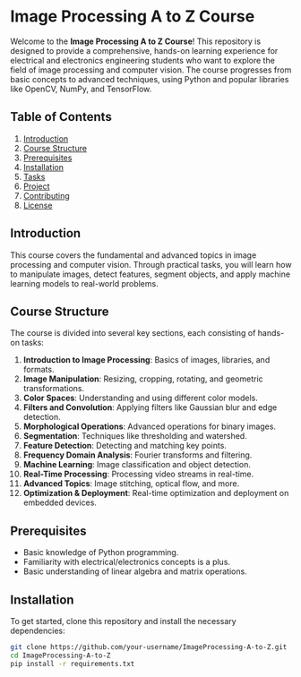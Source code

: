 # Image Processing A to Z Course

Welcome to the **Image Processing A to Z Course**! This repository is designed to provide a comprehensive, hands-on learning experience for electrical and electronics engineering students who want to explore the field of image processing and computer vision. The course progresses from basic concepts to advanced techniques, using Python and popular libraries like OpenCV, NumPy, and TensorFlow.

## Table of Contents
1. [Introduction](#introduction)
2. [Course Structure](#course-structure)
3. [Prerequisites](#prerequisites)
4. [Installation](#installation)
5. [Tasks](#tasks)
6. [Project](#project)
7. [Contributing](#contributing)
8. [License](#license)

## Introduction
This course covers the fundamental and advanced topics in image processing and computer vision. Through practical tasks, you will learn how to manipulate images, detect features, segment objects, and apply machine learning models to real-world problems.

## Course Structure
The course is divided into several key sections, each consisting of hands-on tasks:

1. **Introduction to Image Processing**: Basics of images, libraries, and formats.
2. **Image Manipulation**: Resizing, cropping, rotating, and geometric transformations.
3. **Color Spaces**: Understanding and using different color models.
4. **Filters and Convolution**: Applying filters like Gaussian blur and edge detection.
5. **Morphological Operations**: Advanced operations for binary images.
6. **Segmentation**: Techniques like thresholding and watershed.
7. **Feature Detection**: Detecting and matching key points.
8. **Frequency Domain Analysis**: Fourier transforms and filtering.
9. **Machine Learning**: Image classification and object detection.
10. **Real-Time Processing**: Processing video streams in real-time.
11. **Advanced Topics**: Image stitching, optical flow, and more.
12. **Optimization & Deployment**: Real-time optimization and deployment on embedded devices.

## Prerequisites
- Basic knowledge of Python programming.
- Familiarity with electrical/electronics concepts is a plus.
- Basic understanding of linear algebra and matrix operations.

## Installation

To get started, clone this repository and install the necessary dependencies:

```bash
git clone https://github.com/your-username/ImageProcessing-A-to-Z.git
cd ImageProcessing-A-to-Z
pip install -r requirements.txt
